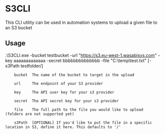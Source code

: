 # S3CLI

This CLI utility can be used in automation systems to upload a given file to an S3 bucket

## Usage

.\S3CLI.exe -bucket testbucket -url "https://s3.eu-west-1.wasabisys.com" -key aaaaaaaaaaaaa -secret bbbbbbbbbbbbbb -file "C:\temp\test.txt" [-s3Path testfolder/]

        bucket  The name of the bucket to target in the upload

        url     The endpoint of your S3 provider

        key     The API user key for your s3 provider

        secret  The API secret key for your s3 provider

        file    The full path to the file you would like to upload (folders are not supported yet)

        s3Path  [OPTIONAL] If you'd like to put the file in a specific location in S3, define it here. This defaults to '/'
